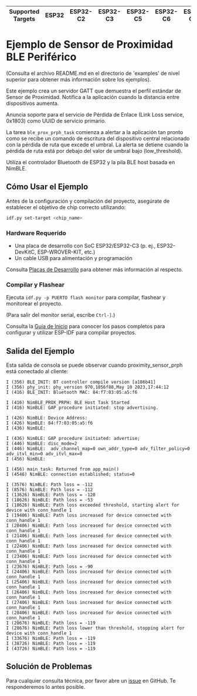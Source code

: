| Supported Targets | ESP32 | ESP32-C2 | ESP32-C3 | ESP32-C5 | ESP32-C6 | ESP32-C61 | ESP32-H2 | ESP32-S3 |
| ----------------- | ----- | -------- | -------- | -------- | -------- | --------- | -------- | -------- |

# Ejemplo de Sensor de Proximidad BLE Periférico

(Consulta el archivo README.md en el directorio de 'examples' de nivel superior para obtener más información sobre los ejemplos).

Este ejemplo crea un servidor GATT que demuestra el perfil estándar de Sensor de Proximidad. Notifica a la aplicación cuando la distancia entre dispositivos aumenta.

Anuncia soporte para el servicio de Pérdida de Enlace (Link Loss service, 0x1803) como UUID de servicio primario.

La tarea `ble_prox_prph_task` comienza a alertar a la aplicación tan pronto como se recibe un comando de escritura del dispositivo central relacionado con la pérdida de ruta que excede el umbral. La alerta se detiene cuando la pérdida de ruta está por debajo del valor de umbral bajo (low_threshold).
 
Utiliza el controlador Bluetooth de ESP32 y la pila BLE host basada en NimBLE.

## Cómo Usar el Ejemplo

Antes de la configuración y compilación del proyecto, asegúrate de establecer el objetivo de chip correcto utilizando:

```bash
idf.py set-target <chip_name>
```

### Hardware Requerido

* Una placa de desarrollo con SoC ESP32/ESP32-C3 (p. ej., ESP32-DevKitC, ESP-WROVER-KIT, etc.)
* Un cable USB para alimentación y programación

Consulta [Placas de Desarrollo](https://www.espressif.com/en/products/devkits) para obtener más información al respecto.

### Compilar y Flashear

Ejecuta `idf.py -p PUERTO flash monitor` para compilar, flashear y monitorear el proyecto.

(Para salir del monitor serial, escribe ``Ctrl-]``.)

Consulta la [Guía de Inicio](https://idf.espressif.com/) para conocer los pasos completos para configurar y utilizar ESP-IDF para compilar proyectos.

## Salida del Ejemplo

Esta salida de consola se puede observar cuando proximity_sensor_prph está conectado al cliente:

```
I (356) BLE_INIT: BT controller compile version [a186b41]
I (356) phy_init: phy_version 970,1856f88,May 10 2023,17:44:12
I (416) BLE_INIT: Bluetooth MAC: 84:f7:03:05:a5:f6

I (416) NimBLE_PROX_PRPH: BLE Host Task Started
I (416) NimBLE: GAP procedure initiated: stop advertising.

I (426) NimBLE: Device Address: 
I (426) NimBLE: 84:f7:03:05:a5:f6
I (436) NimBLE: 

I (436) NimBLE: GAP procedure initiated: advertise; 
I (446) NimBLE: disc_mode=2
I (446) NimBLE:  adv_channel_map=0 own_addr_type=0 adv_filter_policy=0 adv_itvl_min=0 adv_itvl_max=0
I (456) NimBLE: 

I (456) main_task: Returned from app_main()
I (4546) NimBLE: connection established; status=0

I (3576) NimBLE: Path loss = -112
I (8576) NimBLE: Path loss = -112
I (13626) NimBLE: Path loss = -120
I (18626) NimBLE: Path loss = -53
I (18626) NimBLE: Path loss exceeded threshold, starting alert for device with conn_handle 1
I (19406) NimBLE: Path loss increased for device connected with conn_handle 1
I (20406) NimBLE: Path loss increased for device connected with conn_handle 1
I (21406) NimBLE: Path loss increased for device connected with conn_handle 1
I (22406) NimBLE: Path loss increased for device connected with conn_handle 1
I (23406) NimBLE: Path loss increased for device connected with conn_handle 1
I (23676) NimBLE: Path loss = -90
I (24406) NimBLE: Path loss increased for device connected with conn_handle 1
I (25406) NimBLE: Path loss increased for device connected with conn_handle 1
I (26406) NimBLE: Path loss increased for device connected with conn_handle 1
I (27406) NimBLE: Path loss increased for device connected with conn_handle 1
I (28406) NimBLE: Path loss increased for device connected with conn_handle 1
I (28676) NimBLE: Path loss = -119
I (28676) NimBLE: Path loss lower than threshold, stopping alert for device with conn_handle 1
I (33676) NimBLE: Path loss = -119
I (38726) NimBLE: Path loss = -119
I (43726) NimBLE: Path loss = -119

```

## Solución de Problemas

Para cualquier consulta técnica, por favor abre un [issue](https://github.com/espressif/esp-idf/issues) en GitHub. Te responderemos lo antes posible.
